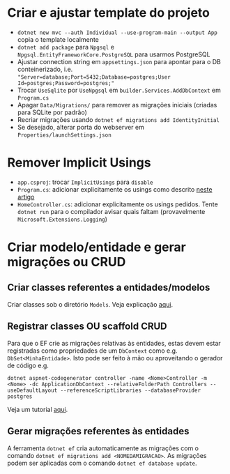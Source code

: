 # Criar e ajustar template do projeto
- `dotnet new mvc --auth Individual --use-program-main --output App` copia o template localmente
- `dotnet add package` para `Npgsql` e `Npgsql.EntityFrameworkCore.PostgreSQL` para usarmos PostgreSQL
- Ajustar connection string em `appsettings.json` para apontar para o DB conteinerizado, i.e. `"Server=database;Port=5432;Database=postgres;User Id=postgres;Password=postgres;"`
- Trocar `UseSqlite` por `UseNpgsql` em `builder.Services.AddDbContext` em `Program.cs`
- Apagar `Data/Migrations/` para remover as migrações iniciais (criadas para SQLite por padrão)
- Recriar migrações usando `dotnet ef migrations add IdentityInitial`
- Se desejado, alterar porta do webserver em  `Properties/launchSettings.json`

# Remover Implicit Usings
- `app.csproj`: trocar `ImplicitUsings` para `disable`
- `Program.cs`: adicionar explicitamente os usings como descrito [neste artigo](https://learn.microsoft.com/en-us/dotnet/core/project-sdk/overview#implicit-using-directives)
- `HomeController.cs`: adicionar explicitamente os usings pedidos. Tente `dotnet run` para o compilador avisar quais faltam (provavelmente `Microsoft.Extensions.Logging`)

# Criar modelo/entidade e gerar migrações ou CRUD

## Criar classes referentes a entidades/modelos 
Criar classes sob o diretório `Models`. Veja explicação [aqui](https://learn.microsoft.com/en-us/ef/core/modeling/).

## Registrar classes OU scaffold CRUD
Para que o EF crie as migrações relativas às entidades, estas devem estar registradas como propriedades de um `DbContext` como e.g. `DbSet<MinhaEntidade>`. Isto pode ser feito à mão ou aproveitando o gerador de código e.g.

 ```dotnet aspnet-codegenerator controller -name <Nome>Controller -m <Nome> -dc ApplicationDbContext --relativeFolderPath Controllers --useDefaultLayout --referenceScriptLibraries --databaseProvider postgres```

Veja um tutorial [aqui](https://learn.microsoft.com/en-us/aspnet/core/tutorials/first-mvc-app/adding-model?view=aspnetcore-8.0).

## Gerar migrações referentes às entidades
A ferramenta `dotnet ef` cria automaticamente as migrações com o comando `dotnet ef migrations add <NOMEDAMIGRACAO>`. As migrações podem ser aplicadas com o comando `dotnet ef database update`. 

